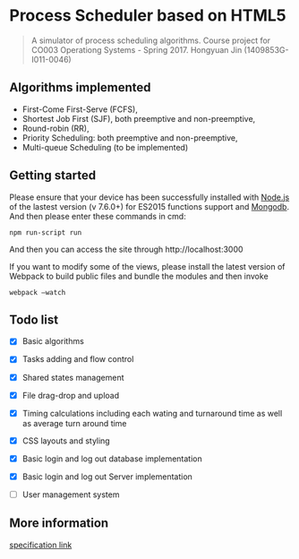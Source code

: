 # Process Scheduler based on HTML5

> A simulator of process scheduling algorithms. Course project for CO003 Operationg Systems - Spring 2017.
Hongyuan Jin (1409853G-I011-0046)
>



## Algorithms implemented

* First-Come First-Serve (FCFS),
* Shortest Job First (SJF), both preemptive and non-preemptive,
* Round-robin (RR),
* Priority Scheduling: both preemptive and non-preemptive,
* Multi-queue Scheduling (to be implemented)



## Getting started

Please ensure that your device has been successfully installed with [Node.js](https://nodejs.org/en/) of the lastest version (v 7.6.0+) for ES2015 functions support and [Mongodb](https://www.mongodb.com/). And then please enter these commands in cmd: 

```
npm run-script run
```

And then you can access the site through http://localhost:3000

If you want to modify some of the views, please install the latest version of Webpack to build public files and bundle the modules and then invoke 

```
webpack —watch
```

## Todo list

- [x] Basic algorithms
- [x] Tasks adding and flow control
- [x] Shared states management
- [x] File drag-drop and upload
- [x] Timing calculations including each wating and turnaround time as well as average turn around time
- [x] CSS layouts and styling
- [x] Basic login and log out database implementation
- [x] Basic login and log out Server implementation
- [ ] User management system 


## More information

[specification link](http://moodle.must.edu.mo/pluginfile.php/76701/mod_resource/content/2/spec.pdf)
